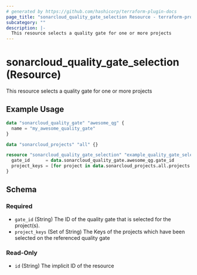 ```yaml
---
# generated by https://github.com/hashicorp/terraform-plugin-docs
page_title: "sonarcloud_quality_gate_selection Resource - terraform-provider-sonarcloud"
subcategory: ""
description: |-
  This resource selects a quality gate for one or more projects
---
```


# sonarcloud_quality_gate_selection (Resource)

This resource selects a quality gate for one or more projects

## Example Usage

```terraform
data "sonarcloud_quality_gate" "awesome_qg" {
  name = "my_awesome_quality_gate"
}

data "sonarcloud_projects" "all" {}

resource "sonarcloud_quality_gate_selection" "example_quality_gate_selection" {
  gate_id      = data.sonarcloud_quality_gate.awesome_qg.gate_id
  project_keys = [for project in data.sonarcloud_projects.all.projects : project.key if project.name == "My Awesome Project"]
}
```

<!-- schema generated by tfplugindocs -->
## Schema

### Required

- `gate_id` (String) The ID of the quality gate that is selected for the project(s).
- `project_keys` (Set of String) The Keys of the projects which have been selected on the referenced quality gate

### Read-Only

- `id` (String) The implicit ID of the resource


